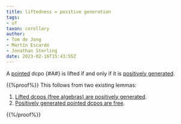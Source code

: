 ```yaml
---
title: liftedness = positive generation
tags: 
- uf
taxon: corollary
author:
- Tom de Jong
- Martín Escardó
- Jonathan Sterling
date: 2023-02-16T15:43:55Z
---
```


A [pointed](jms-001S) dcpo {#A#} is lifted if and only if it is [positively generated](jms-0023).

{{%proof%}}
This follows from two existing lemmas:
1. [Lifted dcpos (free algebras) are positively generated](jms-0025).
2. [Positively generated pointed dcpos are free](jms-002A).

{{%/proof%}}
